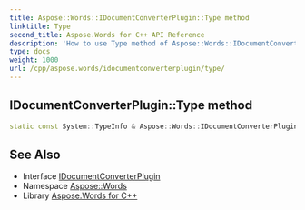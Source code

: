 ```yaml
---
title: Aspose::Words::IDocumentConverterPlugin::Type method
linktitle: Type
second_title: Aspose.Words for C++ API Reference
description: 'How to use Type method of Aspose::Words::IDocumentConverterPlugin class in C++.'
type: docs
weight: 1000
url: /cpp/aspose.words/idocumentconverterplugin/type/
---
```

## IDocumentConverterPlugin::Type method




```cpp
static const System::TypeInfo & Aspose::Words::IDocumentConverterPlugin::Type()
```

## See Also

* Interface [IDocumentConverterPlugin](../)
* Namespace [Aspose::Words](../../)
* Library [Aspose.Words for C++](../../../)
